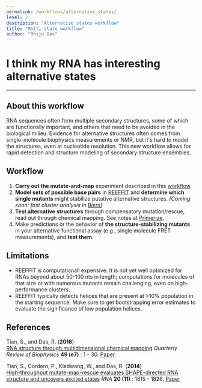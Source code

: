 ```yaml
---
permalink: /workflows/alternative_states/
level: 2
description: "Alternative states workflow"
title: "Multi-state workflow"
author: "Rhiju Das"
---
```


# I think my RNA has interesting alternative states

<hr/>

## About this workflow
 RNA sequences often form multiple secondary structures, some of which are functionally important, and others that need to be avoided in the biological milieu. Evidence for alternative structures often comes from single-molecule biophysics measurements or NMR, but it's hard to model the structures, even at nucleotide resolution. This new workflow allows for rapid detection and structure modeling of secondary structure ensembles.

## Workflow

1. **Carry out the mutate-and-map** experiment described in this [workflow](/workflows/2D_modeling/). 
2. **Model sets of possible base pairs** in [REEFFIT](REEFFIT) and <b>determine which single mutants</b> might stabilize putative alternative structures. *[Coming soon: fast cluster analysis in [Biers](Biers)]*
3. **Test alternative structures** through compensatory mutation/rescue, read out through chemical mapping. See notes at [Primerize](Primerize/).
4. Make predictions or the behavior of **the structure-stabilizing mutants** in your alternative functional assay (e.g., single molecule FRET measurements), and **test them**.

## Limitations
+ REEFFIT is computationall expensive. It is not yet well optimized for RNAs beyond about 50-100 nts in length; computations for molecules of that size or with numerous mutants remain challenging, even on high-performance clusters.
+ REEFFIT typically detects helices that are present at >10% population in the starting sequence. Make sure to get bootstrapping error estimates to evaluate the significance of low population helices. 

## References
>	
Tian, S., and Das, R. (**2016**)  
[RNA structure through multidimensional chemical mapping](http://journals.cambridge.org/action/displayAbstract?fromPage=online&aid=10242118&fulltextType=RV&fileId=S0033583516000020)
*Quarterly Review of Biophysics* **49 (e7)** : 1 - 30. [Paper](https://daslab.stanford.edu/site_data/pub_pdf/2016_Tian_QRB.pdf)

>
Tian, S., Cordero, P., Kladwang, W., and Das, R. (**2014**)<br/> 
[High-throughput mutate-map-rescue evaluates SHAPE-directed RNA structure and uncovers excited states](http://rnajournal.cshlp.org/content/20/11/1815)
*RNA* **20 (11)** : 1815 - 1826. [Paper](https://daslab.stanford.edu/site_data/pub_pdf/2014_Tian_RNA.pdf) 

